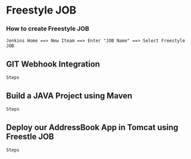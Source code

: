 # Freestyle JOB
### How to create Freestyle JOB
```
Jenkins Home ==> New Iteam ==> Enter "JOB Name" ==> Select Freestyle JOB
``` 

## GIT Webhook Integration
```
Steps
```

## Build a JAVA Project using Maven
```
Steps
```

## Deploy our AddressBook App in Tomcat using Freestle JOB

```
Steps
```